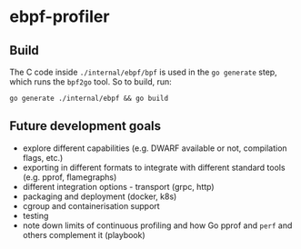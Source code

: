 # ebpf-profiler

## Build

The C code inside `./internal/ebpf/bpf` is used in the `go generate` step, which runs the `bpf2go` tool. So to build, run:
```
go generate ./internal/ebpf && go build
```

## Future development goals
- explore different capabilities (e.g. DWARF available or not, compilation flags, etc.)
- exporting in different formats to integrate with different standard tools (e.g. pprof, flamegraphs) 
- different integration options - transport (grpc, http)
- packaging and deployment (docker, k8s)
- cgroup and containerisation support
- testing
- note down limits of continuous profiling and how Go pprof and `perf` and others complement it (playbook)
